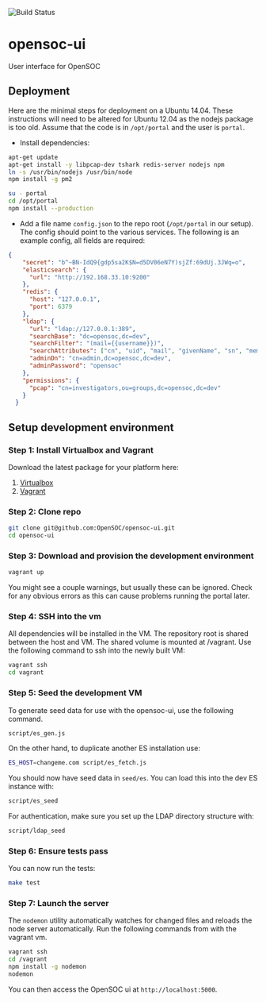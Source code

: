 ![Build Status](https://magnum.travis-ci.com/OpenSOC/opensoc-ui.svg?token=jo4ZVAV7CXvqp5459Gzo&branch=master)

opensoc-ui
==========

User interface for OpenSOC

## Deployment

 Here are the minimal steps for deployment on a Ubuntu 14.04. These instructions will need to be altered for Ubuntu 12.04 as the nodejs package is too old. Assume that the code is in ```/opt/portal``` and the user is ```portal```.

* Install dependencies:

```bash
apt-get update
apt-get install -y libpcap-dev tshark redis-server nodejs npm
ln -s /usr/bin/nodejs /usr/bin/node
npm install -g pm2

su - portal
cd /opt/portal
npm install --production
```

* Add a file name ```config.json``` to the repo root (```/opt/portal``` in our setup). The config should point to the various services. The following is an example config, all fields are required:

```json
{
    "secret": "b^~BN-IdQ9{gdp5sa2K$N=d5DV06eN7Y)sjZf:69dUj.3JWq=o",
    "elasticsearch": {
      "url": "http://192.168.33.10:9200"
    },
    "redis": {
      "host": "127.0.0.1",
      "port": 6379
    },
    "ldap": {
      "url": "ldap://127.0.0.1:389",
      "searchBase": "dc=opensoc,dc=dev",
      "searchFilter": "(mail={{username}})",
      "searchAttributes": ["cn", "uid", "mail", "givenName", "sn", "memberOf"],
      "adminDn": "cn=admin,dc=opensoc,dc=dev",
      "adminPassword": "opensoc"
    },
    "permissions": {
      "pcap": "cn=investigators,ou=groups,dc=opensoc,dc=dev"
    }
  }
```


## Setup development environment

### Step 1: Install Virtualbox and Vagrant

Download the latest package for your platform here:

1. [Virtualbox](https://www.virtualbox.org/wiki/Downloads)
2. [Vagrant](https://www.vagrantup.com/downloads.html)

### Step 2: Clone repo

```bash
git clone git@github.com:OpenSOC/opensoc-ui.git
cd opensoc-ui
```

### Step 3: Download and provision the development environment

```bash
vagrant up
```

You might see a couple warnings, but usually these can be ignored. Check for any obvious errors as this can cause problems running the portal later.

### Step 4: SSH into the vm
All dependencies will be installed in the VM. The repository root is shared between the host and VM. The shared volume is mounted at /vagrant. Use the following command to ssh into the newly built VM:

```bash
vagrant ssh
cd vagrant
```

###  Step 5: Seed the development VM

To generate seed data for use with the opensoc-ui, use the following command.

```bash
script/es_gen.js
```

On the other hand, to duplicate another ES installation use:

```bash
ES_HOST=changeme.com script/es_fetch.js
```

You should now have seed data in ```seed/es```. You can load this into the dev ES instance with:

```bash
script/es_seed
```

For authentication, make sure you set up the LDAP directory structure with:

```bash
script/ldap_seed
```

### Step 6: Ensure tests pass

You can now run the tests:

```bash
make test
```

### Step 7: Launch the server

The ```nodemon``` utility automatically watches for changed files and reloads the node server automatically. Run the following commands from with the vagrant vm.

```bash
vagrant ssh
cd /vagrant
npm install -g nodemon
nodemon
```

You can then access the OpenSOC ui at ```http://localhost:5000```.
